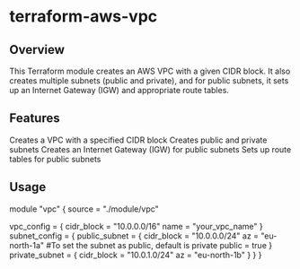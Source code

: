 # terraform-aws-vpc

## Overview

This Terraform module creates an AWS VPC with a given CIDR block. It also creates multiple subnets (public and private), and for public subnets, it sets up an Internet Gateway (IGW) and appropriate route tables.

## Features

Creates a VPC with a specified CIDR block
Creates public and private subnets
Creates an Internet Gateway (IGW) for public subnets
Sets up route tables for public subnets

##  Usage

module "vpc" {
  source = "./module/vpc"

  vpc_config = {
    cidr_block = "10.0.0.0/16"
    name       = "your_vpc_name"
  }
  subnet_config = {
    public_subnet = {
      cidr_block = "10.0.0.0/24"
      az         = "eu-north-1a"
      #To set the subnet as public, default is private
      public     = true
    }
     private_subnet = {
      cidr_block = "10.0.1.0/24"
      az         = "eu-north-1b"
    }
  }
}
